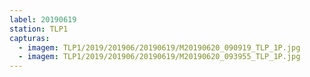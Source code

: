 ```yaml
---
label: 20190619
station: TLP1
capturas:
  - imagem: TLP1/2019/201906/20190619/M20190620_090919_TLP_1P.jpg
  - imagem: TLP1/2019/201906/20190619/M20190620_093955_TLP_1P.jpg
---
```

